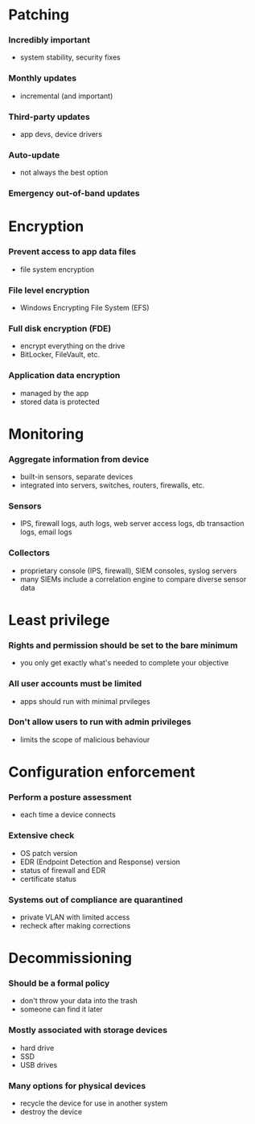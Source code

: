 # Patching
### Incredibly important
- system stability, security fixes
### Monthly updates
- incremental (and important)
### Third-party updates
- app devs, device drivers
### Auto-update
- not always the best option
### Emergency out-of-band updates
# Encryption
### Prevent access to app data files
- file system encryption
### File level encryption
- Windows Encrypting File System (EFS)
### Full disk encryption (FDE)
- encrypt everything on the drive
- BitLocker, FileVault, etc.
### Application data encryption
- managed by the app
- stored data is protected
# Monitoring
### Aggregate information from device
- built-in sensors, separate devices
- integrated into servers, switches, routers, firewalls, etc.
### Sensors
- IPS, firewall logs, auth logs, web server access logs, db transaction logs, email logs
### Collectors
- proprietary console (IPS, firewall), SIEM consoles, syslog servers
- many SIEMs include a correlation engine to compare diverse sensor data
# Least privilege
### Rights and permission should be set to the bare minimum
- you only get exactly what's needed to complete your objective
### All user accounts must be limited
- apps should run with minimal prvileges
### Don't allow users to run with admin privileges
- limits the scope of malicious behaviour
# Configuration enforcement
### Perform a posture assessment
- each time a device connects
### Extensive check
- OS patch version
- EDR (Endpoint Detection and Response) version
- status of firewall and EDR
- certificate status
### Systems out of compliance are quarantined
- private VLAN with limited access
- recheck after making corrections
# Decommissioning
### Should be a formal policy
- don't throw your data into the trash
- someone can find it later
### Mostly associated with storage devices
- hard drive
- SSD
- USB drives
### Many options for physical devices
- recycle the device for use in another system
- destroy the device